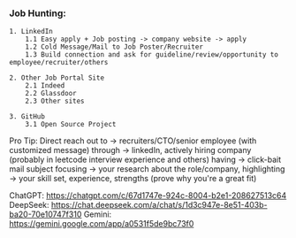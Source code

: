 ### Job Hunting:

    1. LinkedIn
        1.1 Easy apply + Job posting -> company website -> apply
        1.2 Cold Message/Mail to Job Poster/Recruiter
        1.3 Build connection and ask for guideline/review/opportunity to employee/recruiter/others

    2. Other Job Portal Site
        2.1 Indeed
        2.2 Glassdoor
        2.3 Other sites

    3. GitHub
        3.1 Open Source Project

Pro Tip:
Direct reach out to -> recruiters/CTO/senior employee (with customized message) 
through -> linkedIn, actively hiring company (probably in leetcode interview experience and others)
having -> click-bait mail subject
focusing -> your research about the role/company, 
highlighting -> your skill set, experience, strengths (prove why you're a great fit)

ChatGPT: https://chatgpt.com/c/67d1747e-924c-8004-b2e1-208627513c64
DeepSeek: https://chat.deepseek.com/a/chat/s/1d3c947e-8e51-403b-ba20-70e10747f310
Gemini: https://gemini.google.com/app/a0531f5de9bc73f0